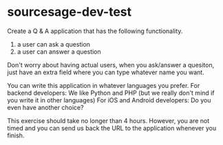 # sourcesage-dev-test

Create a Q & A application that has the following functionality.
1. a user can ask a question
2. a user can answer a question

Don't worry about having actual users, when you ask/answer a quesiton,
just have an extra field where you can type whatever name you want.

You can write this application in whatever languages you prefer.
For backend developers: We like Python and PHP (but we really don't mind if you write it in other languages)
For iOS and Android developers: Do you even have another choice?

This exercise should take no longer than 4 hours. However, you are not timed
and you can send us back the URL to the application whenever you finish.
